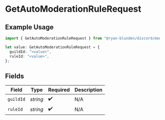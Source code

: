 # GetAutoModerationRuleRequest

## Example Usage

```typescript
import { GetAutoModerationRuleRequest } from "@ryan-blunden/discord/models/operations";

let value: GetAutoModerationRuleRequest = {
  guildId: "<value>",
  ruleId: "<value>",
};
```

## Fields

| Field              | Type               | Required           | Description        |
| ------------------ | ------------------ | ------------------ | ------------------ |
| `guildId`          | *string*           | :heavy_check_mark: | N/A                |
| `ruleId`           | *string*           | :heavy_check_mark: | N/A                |